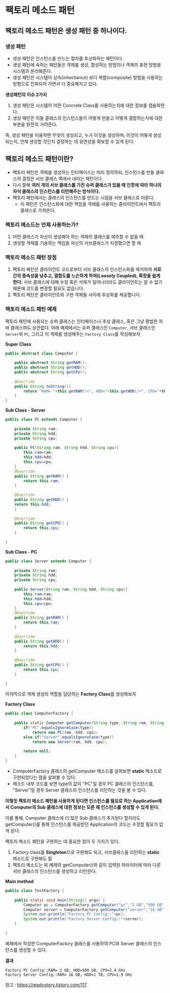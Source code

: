 # 팩토리 메소드 패턴

## 팩토리 메소드 패턴은 생성 패턴 중 하나이다.

### 생성 패턴

* 생성 패턴은 인스턴스를 만드는 절차를 추상화하는 패턴이다.
* 생성 패턴에 속하는 패턴들은 객체를 생성, 합성하는 방법이나 객체의 표현 방법을 시스템과 분리해준다.
* 생성 패턴은 시스템이 상속(inheritance) 보다 복합(composite) 방법을 사용하는 방향으로 진화되어 가면서 더 중요해지고 있다.

**생성패턴의 이슈 2가지**

1. 생성 패턴은 시스템이 어떤 Concrete Class를 사용하는지에 대한 정보를 캡슐화한다.
2. 생성 패턴은 이들 클래스의 인스턴스들이 어떻게 만들고 어떻게 결합하는지에 대한 부분을 완전히 가려준다.

즉, 생성 패턴을 이용하면 무엇이 생성되고, 누가 이것을 생성하며, 이것이 어떻게 생성되는지, 언제 생성할 것인지 결정하는 데 유연성을 확보할 수 있게 된다.

## 팩토리 메소드 패턴이란?

* 팩토리 패턴은 객체를 생성하는 인터페이스는 미리 정의하되, 인스턴스를 만들 클래스의 결정은 서브 클래스 쪽에서 내리는 패턴이다.
* 다시 말해 **여러 개의 서브 클래스를 가진 슈퍼 클래스가 있을 때 인풋에 따라 하나의 자식 클래스의 인스턴스를 리턴해주는 방식이다.** 
* 팩토리 패턴에서는 클래스의 인스턴스를 만드는 시점을 서브 클래스로 미룬다.
  * 이 패턴은 인스턴스화에 대한 책임을 객체를 사용하는 클라이언트에서 팩토리 클래스로 가져온다.

### 팩토리 메소드는 언제 사용하는가?

1. 어떤 클래스가 자신이 생성해야 하는 객체의 클래스를 예측할 수 없을 때
2. 생성할 객체를 기술하는 책임을 자신의 서브클래스가 지정했으면 할 때


### 팩토리 메소드 패턴 장점

1. 팩토리 패턴은 클라이언트 코드로부터 서브 클래스의 인스턴스화를 제거하여 **서로 간의 종속성을 낮추고, 결합도를 느슨하게 하며(Loosely Coupled), 확장을 쉽게 한다.**
서브 클래스에 대해 수정 혹은 삭제가 일어나더라도 클라이언트는 알 수 없기 때문에 코드를 변경할 필요도 없습니다.
2. 팩토리 패턴은 클라이언트와 구현 객체들 사이에 추상화를 제공합니다.

### 팩토리 메소드 패턴 예제

팩토리 패턴에 사용되는 슈퍼 클래스는 인터페이스나 추상 클래스, 혹은 그냥 평범한 자바 클래스여도 상관없다.
아래 예제에서는 슈퍼 클래스인 `Computer`, 서브 클래스인 `Server`와 `PC`, 그리고 이 객체를 생성해주는 `Factory Class`를 작성해보자

**Super Class**
```java
public abstract class Computer {
	
    public abstract String getRAM();
    public abstract String getHDD();
    public abstract String getCPU();
	
    @Override
    public String toString(){
        return "RAM= "+this.getRAM()+", HDD="+this.getHDD()+", CPU="+this.getCPU();
    }
}
```


**Sub Class - Server**
```java
public class PC extends Computer {
 
    private String ram;
    private String hdd;
    private String cpu;
	
    public PC(String ram, String hdd, String cpu){
        this.ram=ram;
        this.hdd=hdd;
        this.cpu=cpu;
    }
    @Override
    public String getRAM() {
        return this.ram;
    }
 
    @Override
    public String getHDD() {
    return this.hdd;
    }
 
    @Override
    public String getCPU() {
        return this.cpu;
    }
 
}
```


**Sub Class - PC**

```java
public class Server extends Computer {
 
    private String ram;
    private String hdd;
    private String cpu;
	
    public Server(String ram, String hdd, String cpu){
        this.ram=ram;
        this.hdd=hdd;
        this.cpu=cpu;
    }
    @Override
    public String getRAM() {
        return this.ram;
    }
 
    @Override
    public String getHDD() {
        return this.hdd;
    }
 
    @Override
    public String getCPU() {
        return this.cpu;
    }
 
}
```


마지막으로 객체 생성의 역할을 담당하는 **Factory Class**를 생성해보자

**Factory Class**

```java
public class ComputerFactory {
 
    public static Computer getComputer(String type, String ram, String hdd, String cpu){
        if("PC".equalsIgnoreCase(type))
            return new PC(ram, hdd, cpu);
        else if("Server".equalsIgnoreCase(type))
            return new Server(ram, hdd, cpu);
		
        return null;
    }
}
```

* ComputerFactory 클래스의 getComputer 메소드를 살펴보면 **static** 메소드로 구현되었다는 점을 살펴볼 수 있다.
* 메소드 내부 코드를 보면 type의 값이 "PC"일 경우 PC 클래스의 인스턴스를, "Server"일 경우 Server 클래스의 인스턴스를 리턴하는 것을 볼 수 있다.

**이렇듯 팩토리 메소드 패턴을 사용하게 된다면 인스턴스를 필요로 하는 Application에서 Computer의 Sub 클래스에 대한 정보는 모른 채 인스턴스를 생성할 수 있게 된다.**

이를 통해, Computer 클래스에 더 많은 Sub 클래스가 추가된다 할지라도 getComputer()를 통해 인스턴스를 제공받던 Application의 코드는 수정할 필요가 없게 된다.

팩토리 메소드 패턴을 구현하는 데 중요한 점이 두 가지가 있다.
1. Factory class를 **Singleton**으로 구현해도 되고, 서브클래스를 리턴하는 **static** 메소드로 구현해도 됨
2. 팩토리 메소드는 위 예제의 getComputer()와 같이 입력된 파라미터에 따라 다른 서브 클래스의 인스턴스를 생성하고 리턴한다.

**Main method**
```java
public class TestFactory {
 
    public static void main(String[] args) {
        Computer pc = ComputerFactory.getComputer("pc","2 GB","500 GB","2.4 GHz");
        Computer server = ComputerFactory.getComputer("server","16 GB","1 TB","2.9 GHz");
        System.out.println("Factory PC Config::"+pc);
        System.out.println("Factory Server Config::"+server);
    }
 
}
```

예제에서 작성한 ComputerFactory 클래스를 사용하여 PC와 Server 클래스의 인스턴스를 생성할 수 있다.

**결과**
```
Factory PC Config::RAM= 2 GB, HDD=500 GB, CPU=2.4 GHz
Factory Server Config::RAM= 16 GB, HDD=1 TB, CPU=2.9 GHz
```


참고 : https://readystory.tistory.com/117
